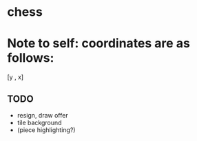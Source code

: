 # chess
# Note to self: coordinates are as follows:
[y , x]

## TODO
+ resign, draw offer
+ tile background
+ (piece highlighting?)